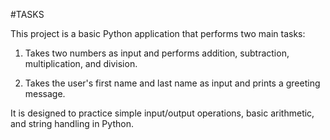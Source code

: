 #TASKS

This project is a basic Python application that performs two main tasks:

1.  Takes two numbers as input and performs addition, subtraction, multiplication, and division.

2.  Takes the user's first name and last name as input and prints a greeting message.

   It is designed to practice simple input/output operations, basic arithmetic, and string handling in Python.

